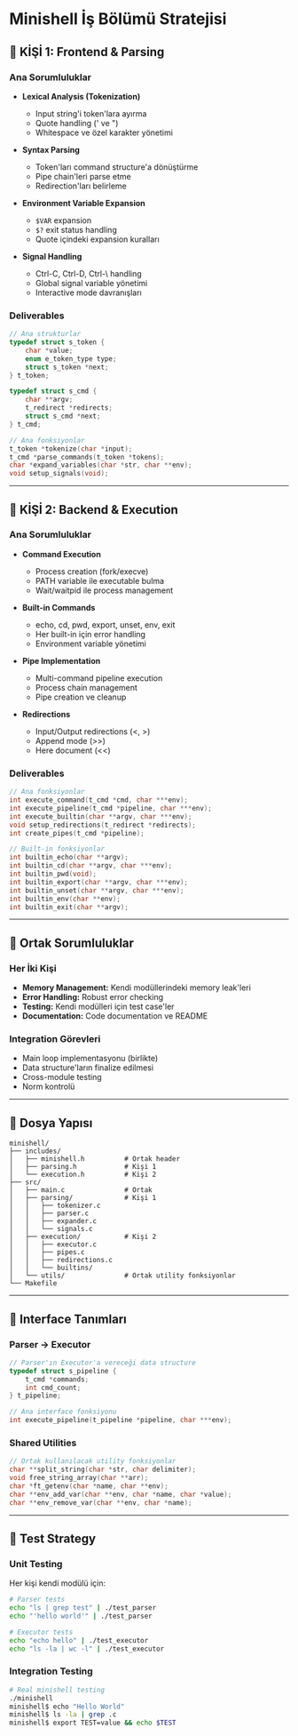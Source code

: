 # Minishell İş Bölümü Stratejisi

## 👤 KİŞİ 1: Frontend & Parsing

### Ana Sorumluluklar
- **Lexical Analysis (Tokenization)**
  - Input string'i token'lara ayırma
  - Quote handling (' ve ")
  - Whitespace ve özel karakter yönetimi

- **Syntax Parsing**
  - Token'ları command structure'a dönüştürme
  - Pipe chain'leri parse etme
  - Redirection'ları belirleme

- **Environment Variable Expansion**
  - `$VAR` expansion
  - `$?` exit status handling
  - Quote içindeki expansion kuralları

- **Signal Handling**
  - Ctrl-C, Ctrl-D, Ctrl-\ handling
  - Global signal variable yönetimi
  - Interactive mode davranışları

### Deliverables
```c
// Ana strukturlar
typedef struct s_token {
    char *value;
    enum e_token_type type;
    struct s_token *next;
} t_token;

typedef struct s_cmd {
    char **argv;
    t_redirect *redirects;
    struct s_cmd *next;
} t_cmd;

// Ana fonksiyonlar
t_token *tokenize(char *input);
t_cmd *parse_commands(t_token *tokens);
char *expand_variables(char *str, char **env);
void setup_signals(void);
```

---

## 👤 KİŞİ 2: Backend & Execution

### Ana Sorumluluklar
- **Command Execution**
  - Process creation (fork/execve)
  - PATH variable ile executable bulma
  - Wait/waitpid ile process management

- **Built-in Commands**
  - echo, cd, pwd, export, unset, env, exit
  - Her built-in için error handling
  - Environment variable yönetimi

- **Pipe Implementation**
  - Multi-command pipeline execution
  - Process chain management
  - Pipe creation ve cleanup

- **Redirections**
  - Input/Output redirections (<, >)
  - Append mode (>>)
  - Here document (<<)

### Deliverables
```c
// Ana fonksiyonlar
int execute_command(t_cmd *cmd, char ***env);
int execute_pipeline(t_cmd *pipeline, char ***env);
int execute_builtin(char **argv, char ***env);
void setup_redirections(t_redirect *redirects);
int create_pipes(t_cmd *pipeline);

// Built-in fonksiyonlar
int builtin_echo(char **argv);
int builtin_cd(char **argv, char ***env);
int builtin_pwd(void);
int builtin_export(char **argv, char ***env);
int builtin_unset(char **argv, char ***env);
int builtin_env(char **env);
int builtin_exit(char **argv);
```

---

## 🔄 Ortak Sorumluluklar

### Her İki Kişi
- **Memory Management:** Kendi modüllerindeki memory leak'leri
- **Error Handling:** Robust error checking
- **Testing:** Kendi modülleri için test case'ler
- **Documentation:** Code documentation ve README

### Integration Görevleri
- Main loop implementasyonu (birlikte)
- Data structure'ların finalize edilmesi
- Cross-module testing
- Norm kontrolü

---

## 📁 Dosya Yapısı

```
minishell/
├── includes/
│   ├── minishell.h          # Ortak header
│   ├── parsing.h            # Kişi 1
│   └── execution.h          # Kişi 2
├── src/
│   ├── main.c               # Ortak
│   ├── parsing/             # Kişi 1
│   │   ├── tokenizer.c
│   │   ├── parser.c
│   │   ├── expander.c
│   │   └── signals.c
│   ├── execution/           # Kişi 2
│   │   ├── executor.c
│   │   ├── pipes.c
│   │   ├── redirections.c
│   │   └── builtins/
│   └── utils/               # Ortak utility fonksiyonlar
└── Makefile
```

---

## 🤝 Interface Tanımları

### Parser → Executor
```c
// Parser'ın Executor'a vereceği data structure
typedef struct s_pipeline {
    t_cmd *commands;
    int cmd_count;
} t_pipeline;

// Ana interface fonksiyonu
int execute_pipeline(t_pipeline *pipeline, char ***env);
```

### Shared Utilities
```c
// Ortak kullanılacak utility fonksiyonlar
char **split_string(char *str, char delimiter);
void free_string_array(char **arr);
char *ft_getenv(char *name, char **env);
char **env_add_var(char **env, char *name, char *value);
char **env_remove_var(char **env, char *name);
```

---

## 🧪 Test Strategy

### Unit Testing
Her kişi kendi modülü için:
```bash
# Parser tests
echo "ls | grep test" | ./test_parser
echo "'hello world'" | ./test_parser

# Executor tests
echo "echo hello" | ./test_executor
echo "ls -la | wc -l" | ./test_executor
```

### Integration Testing
```bash
# Real minishell testing
./minishell
minishell$ echo "Hello World"
minishell$ ls -la | grep .c
minishell$ export TEST=value && echo $TEST
```
